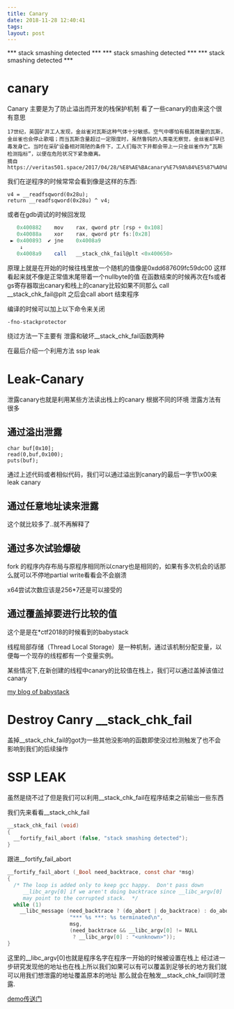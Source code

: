```yaml
---
title: Canary
date: 2018-11-28 12:40:41
tags:
layout: post
---
```


*** stack smashing detected ***
*** stack smashing detected ***
*** stack smashing detected ***

<!--more-->

# canary 
Canary 主要是为了防止溢出而开发的栈保护机制
看了一些canary的由来这个很有意思
```
17世纪，英国矿井工人发现，金丝雀对瓦斯这种气体十分敏感。空气中哪怕有极其微量的瓦斯，金丝雀也会停止歌唱；而当瓦斯含量超过一定限度时，虽然鲁钝的人类毫无察觉，金丝雀却早已毒发身亡。当时在采矿设备相对简陋的条件下，工人们每次下井都会带上一只金丝雀作为“瓦斯检测指标”，以便在危险状况下紧急撤离。
摘自https://veritas501.space/2017/04/28/%E8%AE%BAcanary%E7%9A%84%E5%87%A0%E7%A7%8D%E7%8E%A9%E6%B3%95/
```

我们在逆程序的时候常常会看到像是这样的东西:
```arm
v4 = __readfsqword(0x28u);
return __readfsqword(0x28u) ^ v4;
```
或者在gdb调试的时候回发现
```as
   0x400882    mov    rax, qword ptr [rsp + 0x108]
   0x40088a    xor    rax, qword ptr fs:[0x28]
 ► 0x400893  ✔ jne    0x4008a9
    ↓
   0x4008a9    call   __stack_chk_fail@plt <0x400650>
```

原理上就是在开始的时候往栈里放一个随机的值像是0xdd687609fc59dc00
这样看起来就不像是正常值末尾带着一个nullbyte的值
在函数结束的时候再次在fs或者gs寄存器取出canary和栈上的canary比较如果不同那么
call __stack_chk_fail@plt
之后会call abort 结束程序

编译的时候可以加上以下命令来关闭
```
-fno-stackprotector
```
绕过方法一下主要有
泄露和破坏__stack_chk_fail函数两种

在最后介绍一个利用方法 ssp leak

# Leak-Canary
泄露canary也就是利用某些方法读出栈上的canary 根据不同的环境 泄露方法有很多

## 通过溢出泄露
```
char buf[0x10];
read(0,buf,0x100);
puts(buf);
```

通过上述代码或者相似代码，我们可以通过溢出到canary的最后一字节\x00来leak canary

## 通过任意地址读来泄露

这个就比较多了..就不再解释了

## 通过多次试验爆破

fork 的程序内存布局与原程序相同所以cnary也是相同的，如果有多次机会的话那么就可以不停地partial write看看会不会崩溃

x64尝试次数应该是256*7还是可以接受的

## 通过覆盖掉要进行比较的值

这个是是在*ctf2018的时候看到的babystack

线程局部存储（Thread Local Storage）是一种机制，通过该机制分配变量，以便每一个现存的线程都有一个变量实例。

某些情况下,在新创建的线程中canary的比较值在栈上，我们可以通过盖掉该值过canary

[my blog of babystack][2]

# Destroy Canry __stack_chk_fail
盖掉__stack_chk_fail的got为一些其他没影响的函数即使没过检测触发了也不会影响到我们的后续操作


# SSP LEAK
虽然是绕不过了但是我们可以利用__stack_chk_fail在程序结束之前输出一些东西

我们先来看看__stack_chk_fail
```c
__stack_chk_fail (void)
{
  __fortify_fail_abort (false, "stack smashing detected");
}
```
跟进__fortify_fail_abort
```c
__fortify_fail_abort (_Bool need_backtrace, const char *msg)
{
  /* The loop is added only to keep gcc happy.  Don't pass down
     __libc_argv[0] if we aren't doing backtrace since __libc_argv[0]
     may point to the corrupted stack.  */
  while (1)
    __libc_message (need_backtrace ? (do_abort | do_backtrace) : do_abort,
                    "*** %s ***: %s terminated\n",
                    msg,
                    (need_backtrace && __libc_argv[0] != NULL
                     ? __libc_argv[0] : "<unknown>"));
}
```

这里的__libc_argv[0]也就是程序名字在程序一开始的时候被设置在栈上
经过进一步研究发现他的地址也在栈上所以我们如果可以有可以覆盖到足够长的地方我们就可以用我们想泄露的地址覆盖原本的地址
那么就会在触发__stack_chk_fail同时泄露.

[demo传送门][1]

[1]:https://n132.github.io/2018/11/28/jarvis-smashes/

[2]:https://n132.github.io/2018/05/27/2018-05-27-StartCTF-2018-Babystack-thread-stack-bypass-canary/